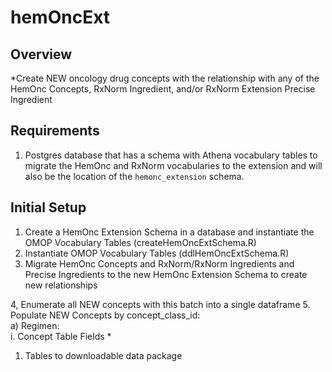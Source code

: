 # hemOncExt  
## Overview  
*Create NEW oncology drug concepts with the relationship with any of the HemOnc Concepts, RxNorm Ingredient, and/or RxNorm Extension Precise Ingredient  

## Requirements  
1. Postgres database that has a schema with Athena vocabulary tables to migrate the HemOnc and RxNorm vocabularies to the extension and will also be the location of the `hemonc_extension` schema.  
  
## Initial Setup
1. Create a HemOnc Extension Schema in a database and instantiate the OMOP Vocabulary Tables (createHemOncExtSchema.R)
2. Instantiate OMOP Vocabulary Tables (ddlHemOncExtSchema.R)
3. Migrate HemOnc Concepts and RxNorm/RxNorm Ingredients and Precise Ingredients to the new HemOnc Extension Schema to create new relationships 

4, Enumerate all NEW concepts with this batch into a single dataframe
5. Populate NEW Concepts by concept_class_id:  
    a) Regimen:  
        i. Concept Table Fields
            *

1. Tables to downloadable data package
